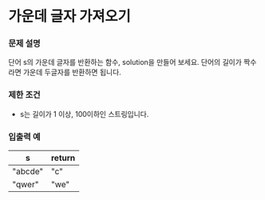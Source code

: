 # 가운데 글자 가져오기
### 문제 설명
단어 s의 가운데 글자를 반환하는 함수, solution을 만들어 보세요. 단어의 길이가 짝수라면 가운데 두글자를 반환하면 됩니다.

### 제한 조건
* s는 길이가 1 이상, 100이하인 스트링입니다.

### 입출력 예
|s|return|
|-|-|
|"abcde"|"c"|
|"qwer"|"we"|